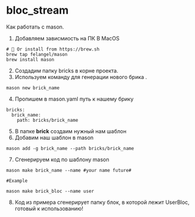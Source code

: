 # bloc_stream

Как работать с mason.

1.  Добавляем зависмиость на ПК
    В MacOS

```
# 🍺 Or install from https://brew.sh
brew tap felangel/mason
brew install mason
```

2. Создадим папку bricks в корне проекта.
3. Используем команду для генерации нового брика .

```
mason new brick_name
```

4. Пропишем в mason.yaml путь к нашему брику

```
bricks:
  brick_name:
    path: bricks/brick_name
```

5.  В папке **brick** создаим нужный нам шаблон
6.  Добавим наш шаблон в mason

```
mason add -g brick_name --path bricks/brick_name

```

7. Сгенерируем код по шаблону mason

```
mason make brick_name --name #your name future#

#Example

mason make brick_bloc --name user

```

8. Код из примера сгенерирует папку блок, в которой лежит UserBloc, готовый к использованию!
